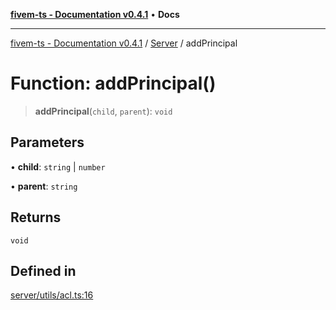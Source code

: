 [**fivem-ts - Documentation v0.4.1**](../../../README.md) • **Docs**

***

[fivem-ts - Documentation v0.4.1](../../../README.md) / [Server](../README.md) / addPrincipal

# Function: addPrincipal()

> **addPrincipal**(`child`, `parent`): `void`

## Parameters

• **child**: `string` \| `number`

• **parent**: `string`

## Returns

`void`

## Defined in

[server/utils/acl.ts:16](https://github.com/Purpose-Dev/fivem-ts/blob/main/src/server/utils/acl.ts#L16)
